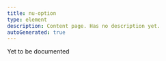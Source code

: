 ```yaml
---
title: nu-option
type: element
description: Content page. Has no description yet.
autoGenerated: true
---
```


Yet to be documented